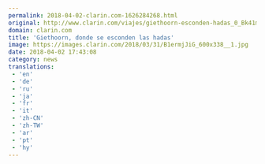 ```yaml
---
permalink: 2018-04-02-clarin.com-1626284268.html
original: http://www.clarin.com/viajes/giethoorn-esconden-hadas_0_Bk41miyjz.html
domain: clarin.com
title: 'Giethoorn, donde se esconden las hadas'
image: https://images.clarin.com/2018/03/31/B1ermjJiG_600x338__1.jpg
date: 2018-04-02 17:43:08
category: news
translations: 
 - 'en'
 - 'de'
 - 'ru'
 - 'ja'
 - 'fr'
 - 'it'
 - 'zh-CN'
 - 'zh-TW'
 - 'ar'
 - 'pt'
 - 'hy'
---
```



